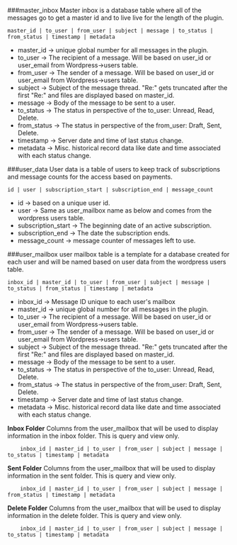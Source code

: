 ###master_inbox
Master inbox is a database table where all of the messages go to get a master id and to live live for the length of the plugin.

	master_id | to_user | from_user | subject | message | to_status | from_status | timestamp | metadata
	
- master_id -> unique global number for all messages in the plugin.
- to_user -> The recipient of a message. Will be based on user_id or user_email from Wordpress->users table.
- from_user -> The sender of a message. Will be based on user_id or user_email from Wordpress->users table.
- subject -> Subject of the message thread. "Re:" gets truncated after the first "Re:" and files are displayed based on master_id.
- message -> Body of the message to be sent to a user.
- to_status -> The status in perspective of the to_user: Unread, Read, Delete. 
- from_status -> The status in perspective of the from_user: Draft, Sent, Delete.
- timestamp -> Server date and time of last status change.
- metadata -> Misc. historical record data like date and time associated with each status change. 

###user_data
User data is a table of users to keep track of subscriptions and message counts for the access based on payments.

	id | user | subscription_start | subscription_end | message_count 
	
- id -> based on a unique user id.
- user -> Same as user_mailbox name as below and comes from the wordpress users table.
- subscription_start -> The beginning date of an active subscription.
- subscription_end -> The date the subscription ends.
- message_count -> message counter of messages left to use.

###user_mailbox
user mailbox table is a template for a database created for each user and will be named based on user data from the wordpress users table. 

	inbox_id | master_id | to_user | from_user | subject | message | to_status | from_status | timestamp | metadata

- inbox_id -> Message ID unique to each user's mailbox
- master_id -> unique global number for all messages in the plugin.
- to_user -> The recipient of a message. Will be based on user_id or user_email from Wordpress->users table.
- from_user -> The sender of a message. Will be based on user_id or user_email from Wordpress->users table.
- subject -> Subject of the message thread. "Re:" gets truncated after the first "Re:" and files are displayed based on master_id.
- message -> Body of the message to be sent to a user.
- to_status -> The status in perspective of the to_user: Unread, Read, Delete. 
- from_status -> The status in perspective of the from_user: Draft, Sent, Delete.
- timestamp -> Server date and time of last status change.
- metadata -> Misc. historical record data like date and time associated with each status change.

__Inbox Folder__
Columns from the user_mailbox that will be used to display information in the inbox folder. This is query and view only.

		inbox_id | master_id | to_user | from_user | subject | message | to_status | timestamp | metadata
__Sent Folder__
Columns from the user_mailbox that will be used to display information in the sent folder. This is query and view only.

		inbox_id | master_id | to_user | from_user | subject | message | from_status | timestamp | metadata
__Delete Folder__
Columns from the user_mailbox that will be used to display information in the delete folder. This is query and view only.

		inbox_id | master_id | to_user | from_user | subject | message | to_status | timestamp | metadata
